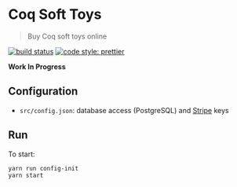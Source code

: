 # Coq Soft Toys
> Buy Coq soft toys online

[![build status](https://img.shields.io/travis/clarus/coq-soft-toys.svg?style=flat-square)](https://travis-ci.org/clarus/coq-soft-toys)
[![code style: prettier](https://img.shields.io/badge/code_style-prettier-ff69b4.svg?style=flat-square)](https://github.com/prettier/prettier)

**Work In Progress**

## Configuration
* `src/config.json`: database access (PostgreSQL) and [Stripe](https://stripe.com/) keys

## Run
To start:
```
yarn run config-init
yarn start
```
